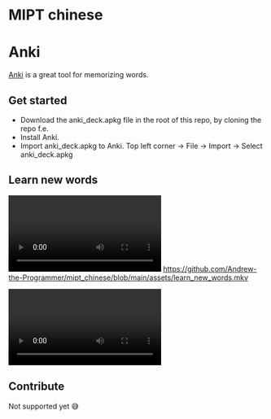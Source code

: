# MIPT chinese

# Anki

[Anki](https://apps.ankiweb.net/) is a great tool for memorizing words.

## Get started

- Download the anki_deck.apkg file in the root of this repo, by cloning the repo f.e.
- Install Anki.
- Import anki_deck.apkg to Anki.
  Top left corner → File → Import → Select anki_deck.apkg

## Learn new words

![preview](assets/learn_new_words.mkv)
https://github.com/Andrew-the-Programmer/mipt_chinese/blob/main/assets/learn_new_words.mkv

<video controls autoplay>
  <source src="assets/learn_new_words.mkv" type="video/mkv">
</video>

## Contribute

Not supported yet 😅

